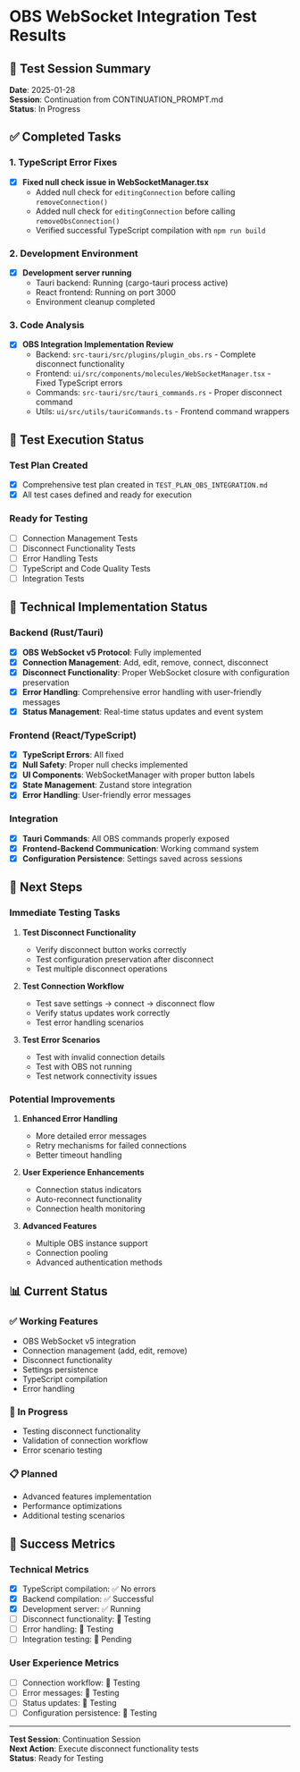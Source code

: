 # OBS WebSocket Integration Test Results

## 🎯 Test Session Summary

**Date**: 2025-01-28  
**Session**: Continuation from CONTINUATION_PROMPT.md  
**Status**: In Progress  

## ✅ Completed Tasks

### 1. TypeScript Error Fixes
- [x] **Fixed null check issue in WebSocketManager.tsx**
  - Added null check for `editingConnection` before calling `removeConnection()`
  - Added null check for `editingConnection` before calling `removeObsConnection()`
  - Verified successful TypeScript compilation with `npm run build`

### 2. Development Environment
- [x] **Development server running**
  - Tauri backend: Running (cargo-tauri process active)
  - React frontend: Running on port 3000
  - Environment cleanup completed

### 3. Code Analysis
- [x] **OBS Integration Implementation Review**
  - Backend: `src-tauri/src/plugins/plugin_obs.rs` - Complete disconnect functionality
  - Frontend: `ui/src/components/molecules/WebSocketManager.tsx` - Fixed TypeScript errors
  - Commands: `src-tauri/src/tauri_commands.rs` - Proper disconnect command
  - Utils: `ui/src/utils/tauriCommands.ts` - Frontend command wrappers

## 🧪 Test Execution Status

### Test Plan Created
- [x] Comprehensive test plan created in `TEST_PLAN_OBS_INTEGRATION.md`
- [x] All test cases defined and ready for execution

### Ready for Testing
- [ ] Connection Management Tests
- [ ] Disconnect Functionality Tests  
- [ ] Error Handling Tests
- [ ] TypeScript and Code Quality Tests
- [ ] Integration Tests

## 🔧 Technical Implementation Status

### Backend (Rust/Tauri)
- [x] **OBS WebSocket v5 Protocol**: Fully implemented
- [x] **Connection Management**: Add, edit, remove, connect, disconnect
- [x] **Disconnect Functionality**: Proper WebSocket closure with configuration preservation
- [x] **Error Handling**: Comprehensive error handling with user-friendly messages
- [x] **Status Management**: Real-time status updates and event system

### Frontend (React/TypeScript)
- [x] **TypeScript Errors**: All fixed
- [x] **Null Safety**: Proper null checks implemented
- [x] **UI Components**: WebSocketManager with proper button labels
- [x] **State Management**: Zustand store integration
- [x] **Error Handling**: User-friendly error messages

### Integration
- [x] **Tauri Commands**: All OBS commands properly exposed
- [x] **Frontend-Backend Communication**: Working command system
- [x] **Configuration Persistence**: Settings saved across sessions

## 🚀 Next Steps

### Immediate Testing Tasks
1. **Test Disconnect Functionality**
   - Verify disconnect button works correctly
   - Test configuration preservation after disconnect
   - Test multiple disconnect operations

2. **Test Connection Workflow**
   - Test save settings → connect → disconnect flow
   - Verify status updates work correctly
   - Test error handling scenarios

3. **Test Error Scenarios**
   - Test with invalid connection details
   - Test with OBS not running
   - Test network connectivity issues

### Potential Improvements
1. **Enhanced Error Handling**
   - More detailed error messages
   - Retry mechanisms for failed connections
   - Better timeout handling

2. **User Experience Enhancements**
   - Connection status indicators
   - Auto-reconnect functionality
   - Connection health monitoring

3. **Advanced Features**
   - Multiple OBS instance support
   - Connection pooling
   - Advanced authentication methods

## 📊 Current Status

### ✅ Working Features
- OBS WebSocket v5 integration
- Connection management (add, edit, remove)
- Disconnect functionality
- Settings persistence
- TypeScript compilation
- Error handling

### 🔄 In Progress
- Testing disconnect functionality
- Validation of connection workflow
- Error scenario testing

### 📋 Planned
- Advanced features implementation
- Performance optimizations
- Additional testing scenarios

## 🎯 Success Metrics

### Technical Metrics
- [x] TypeScript compilation: ✅ No errors
- [x] Backend compilation: ✅ Successful
- [x] Development server: ✅ Running
- [ ] Disconnect functionality: 🔄 Testing
- [ ] Error handling: 🔄 Testing
- [ ] Integration testing: 🔄 Pending

### User Experience Metrics
- [ ] Connection workflow: 🔄 Testing
- [ ] Error messages: 🔄 Testing
- [ ] Status updates: 🔄 Testing
- [ ] Configuration persistence: 🔄 Testing

---

**Test Session**: Continuation Session  
**Next Action**: Execute disconnect functionality tests  
**Status**: Ready for Testing 